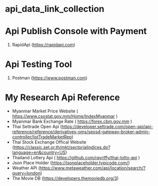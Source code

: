 # api_data_link_collection

# Api Publish Console with Payment
1. RapidApi (https://rapidapi.com)

# Api Testing Tool
1. Postman (https://www.postman.com)


# My Research Api Reference
- Myanmar Market Price Website ( https://www.csostat.gov.mm/Home/IndexMyanmar )
- Myanmar Bank Exchange Rate ( https://forex.cbm.gov.mm )
- Thai Settrade Open Api (https://developer.settrade.com/open-api/api-reference/reference/derivatives-oms/seosd-gateway-broker-admin-controller/listTradeMarketRep)
- Thai Stock Exchange Offical Website (https://classic.set.or.th/mkt/sectorialindices.do?language=en&country=US)
- Thailand Lottery Api ( https://github.com/rayriffy/thai-lotto-api )
- Json Place Holder (https://jsonplaceholder.typicode.com/)
- Weather APi (https://www.metaweather.com/api/location/search/?query=london)
- The Movie DB (https://developers.themoviedb.org/3)
